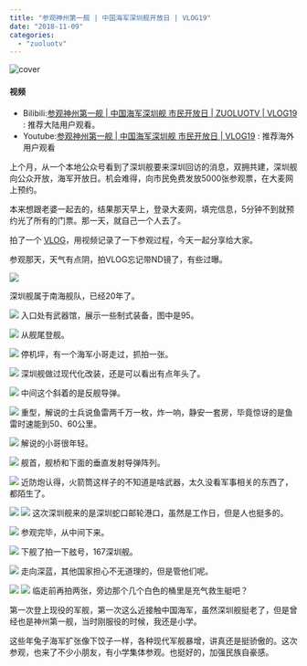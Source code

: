 ```yaml
---
title: "参观神州第一舰 | 中国海军深圳舰开放日 | VLOG19"
date: "2018-11-09"
categories: 
  - "zuoluotv"
---
```


![cover](https://static.is26.com/blog/2018/11/navy/sz-15.jpg)

#### 视频

- Bilibili:[参观神州第一舰 | 中国海军深圳舰 市民开放日 | ZUOLUOTV | VLOG19](https://www.bilibili.com/video/av35608764) : 推荐大陆用户观看。
- Youtube:[参观神州第一舰 | 中国海军深圳舰 市民开放日 | VLOG19](https://www.youtube.com/watch?v=L5wj3QY1fdA&t=17s) : 推荐海外用户观看

上个月，从一个本地公众号看到了深圳舰要来深圳回访的消息，双拥共建，深圳舰向公众开放，海军开放日。机会难得，向市民免费发放5000张参观票，在大麦网上预约。

本来想跟老婆一起去的，结果那天早上，登录大麦网，填完信息，5分钟不到就预约光了所有的门票。那一天，就自己一个人去了。

拍了一个 [VLOG](https://www.bilibili.com/video/av35608764)，用视频记录了一下参观过程，今天一起分享给大家。

参观那天，天气有点阴，拍VLOG忘记带ND镜了，有些过曝。

![](https://static.is26.com/blog/2018/11/navy/sz-1.jpg)

深圳舰属于南海舰队，已经20年了。

![](https://static.is26.com/blog/2018/11/navy/sz-3.jpg) 入口处有武器馆，展示一些制式装备，图中是95。

![](https://static.is26.com/blog/2018/11/navy/sz-4.jpg) 从舰尾登舰。

![](https://static.is26.com/blog/2018/11/navy/sz-5.jpg) 停机坪，有一个海军小哥走过，抓拍一张。

![](https://static.is26.com/blog/2018/11/navy/sz-6.jpg) 深圳舰做过现代化改装，还是可以看出有点年头了。

![](https://static.is26.com/blog/2018/11/navy/sz-7.jpg) 中间这个斜着的是反舰导弹。

![](https://static.is26.com/blog/2018/11/navy/sz-8.jpg) 重型，解说的士兵说鱼雷两千万一枚，炸一响，静安一套房，毕竟惊讶的是鱼雷时速能到50、60公里。

![](https://static.is26.com/blog/2018/11/navy/sz-9.jpg) 解说的小哥很年轻。

![](https://static.is26.com/blog/2018/11/navy/sz-11.jpg) 舰首，舰桥和下面的垂直发射导弹阵列。

![](https://static.is26.com/blog/2018/11/navy/sz-13.jpg) 近防炮认得，火箭筒这样子的不知道是啥武器，太久没看军事相关的东西了，都陌生了。

![](https://static.is26.com/blog/2018/11/navy/sz-12.jpg) ![](https://static.is26.com/blog/2018/11/navy/sz-10.jpg) 这次深圳舰来的是深圳蛇口邮轮港口，虽然是工作日，但是人也挺多的。

![](https://static.is26.com/blog/2018/11/navy/sz-18.jpg) 参观完毕，从中间下来。

![](https://static.is26.com/blog/2018/11/navy/sz-15.jpg) 下舰了拍一下舷号，167深圳舰。

![](https://static.is26.com/blog/2018/11/navy/sz-14.jpg) 走向深蓝，其他国家担心不无道理的，但是管他们呢。

![](https://static.is26.com/blog/2018/11/navy/sz-17.jpg) ![](https://static.is26.com/blog/2018/11/navy/sz-16.jpg) 临走前再拍两张，旁边那个几个白色的桶里是充气救生艇吧？

第一次登上现役的军舰，第一次这么近接触中国海军，虽然深圳舰挺老了，但是曾经也是神州第一舰，当时刚服役的时候，我还是小学。

这些年兔子海军扩张像下饺子一样，各种现代军舰暴增，讲真还是挺骄傲的。这次参观，也来了不少小朋友，有小学集体参观。也挺好的，加强民族自豪感。

